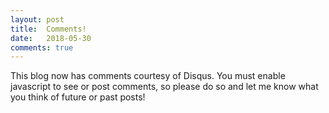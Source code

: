 ```yaml
---
layout: post
title:  Comments!
date:   2018-05-30
comments: true
---
```


This blog now has comments courtesy of Disqus.
You must enable javascript to see or post comments,
so please do so and let me know what you think of future or past posts!
